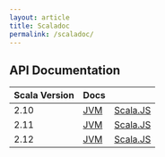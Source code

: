 ```yaml
---
layout: article
title: Scaladoc
permalink: /scaladoc/
---
```



## API Documentation

| Scala Version | Docs | |
| ------------- | ------------- | ----- |
| 2.10          | [JVM](https://www.javadoc.io/doc/org.scalamock/scalamockjvm_2.10/) | [Scala.JS](https://www.javadoc.io/doc/org.scalamock/scalamockjs_2.10/)
| 2.11          | [JVM](https://www.javadoc.io/doc/org.scalamock/scalamockjvm_2.11/) | [Scala.JS](https://www.javadoc.io/doc/org.scalamock/scalamockjs_2.11/)
| 2.12          | [JVM](https://www.javadoc.io/doc/org.scalamock/scalamockjvm_2.12/) | [Scala.JS](https://www.javadoc.io/doc/org.scalamock/scalamockjs_2.12/)

